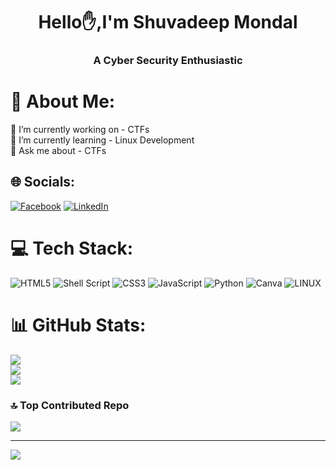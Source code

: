 <h1 align="center"> Hello✋,I'm Shuvadeep Mondal</h1>
<h3 align="center"> A Cyber Security Enthusiastic </h3>

# 💫 About Me:
🔭 I’m currently working on - CTFs<br>🌱 I’m currently learning - Linux Development<br>💬 Ask me about - CTFs


## 🌐 Socials:
[![Facebook](https://img.shields.io/badge/Facebook-%231877F2.svg?logo=Facebook&logoColor=white)](https://facebook.com/ShuvadeepMondal ) [![LinkedIn](https://img.shields.io/badge/LinkedIn-%230077B5.svg?logo=linkedin&logoColor=white)](https://linkedin.com/in/shuvadeepmondal) 

# 💻 Tech Stack:
![HTML5](https://img.shields.io/badge/html5-%23E34F26.svg?style=for-the-badge&logo=html5&logoColor=white) ![Shell Script](https://img.shields.io/badge/shell_script-%23121011.svg?style=for-the-badge&logo=gnu-bash&logoColor=white) ![CSS3](https://img.shields.io/badge/css3-%231572B6.svg?style=for-the-badge&logo=css3&logoColor=white) ![JavaScript](https://img.shields.io/badge/javascript-%23323330.svg?style=for-the-badge&logo=javascript&logoColor=%23F7DF1E) ![Python](https://img.shields.io/badge/python-3670A0?style=for-the-badge&logo=python&logoColor=ffdd54) ![Canva](https://img.shields.io/badge/Canva-%2300C4CC.svg?style=for-the-badge&logo=Canva&logoColor=white) ![LINUX](https://img.shields.io/badge/Linux-FCC624?style=for-the-badge&logo=linux&logoColor=black)
# 📊 GitHub Stats:
![](https://github-readme-stats.vercel.app/api?username=shuvadeepmondal&theme=dark&hide_border=false&include_all_commits=false&count_private=false)<br/>
![](https://github-readme-streak-stats.herokuapp.com/?user=shuvadeepmondal&theme=dark&hide_border=false)<br/>
![](https://github-readme-stats.vercel.app/api/top-langs/?username=shuvadeepmondal&theme=dark&hide_border=false&include_all_commits=false&count_private=false&layout=compact)

### 🔝 Top Contributed Repo
![](https://github-contributor-stats.vercel.app/api?username=shuvadeepmondal&limit=5&theme=dark&combine_all_yearly_contributions=true)

---
[![](https://visitcount.itsvg.in/api?id=shuvadeepmondal&icon=0&color=0)](https://visitcount.itsvg.in)

<!-- Proudly created with GPRM ( https://gprm.itsvg.in ) -->
